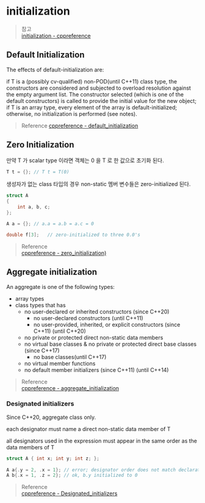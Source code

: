 # initialization

> 참고  
> [initialization - cppreference](https://en.cppreference.com/w/cpp/language/initialization)

## Default Initialization

The effects of default-initialization are:

if T is a (possibly cv-qualified) non-POD(until C++11) class type, the constructors are considered and subjected to overload resolution against the empty argument list. The constructor selected (which is one of the default constructors) is called to provide the initial value for the new object;
if T is an array type, every element of the array is default-initialized;
otherwise, no initialization is performed (see notes).

> Reference
> [cppreference - default_initialization](https://en.cppreference.com/w/cpp/language/default_initialization)

## Zero Initialization

만약 T 가 scalar type 이라면 객체는 0 을 T 로 한 값으로 초기화 된다.
```cpp
T t = {}; // T t = T(0)
```


생성자가 없는 class 타입의 경우 non-static 멤버 변수들은 zero-initialized 된다.

```cpp
struct A
{
    int a, b, c;
};

A a = {}; // a.a = a.b = a.c = 0
```

```cpp
double f[3];   // zero-initialized to three 0.0's
```


> Reference  
> [cppreference - zero_initialization)](https://en.cppreference.com/w/cpp/language/zero_initialization)  


## Aggregate initialization
An aggregate is one of the following types:

* array types
* class types that has
  * no user-declared or inherited constructors (since C++20)
    * no user-declared constructors (until C++11)
    * no user-provided, inherited, or explicit constructors (since C++11) (until C++20)
  * no private or protected direct non-static data members  
  * no virtual base classes & no private or protected direct base classes (since C++17)
    * no base classes(until C++17)
  * no virtual member functions
  * no default member initializers (since C++11) (until C++14)

> Reference  
> [cppreference - aggregate_initialization](https://en.cppreference.com/w/cpp/language/aggregate_initialization)  

### Designated initializers
Since C++20, aggregate class only.

each designator must name a direct non-static data member of T

all designators used in the expression must appear in the same order as the data members of T
```cpp
struct A { int x; int y; int z; };
 
A a{.y = 2, .x = 1}; // error; designator order does not match declaration order
A b{.x = 1, .z = 2}; // ok, b.y initialized to 0
```


> Reference  
> [cppreference - Designated_initializers](https://en.cppreference.com/w/cpp/language/aggregate_initialization#Designated_initializers)